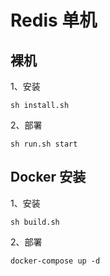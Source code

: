 # Redis 单机

## 裸机

1、安装

```
sh install.sh
```

2、部署
```
sh run.sh start
```


## Docker 安装

1、安装

```
sh build.sh
```

2、部署
```
docker-compose up -d
```